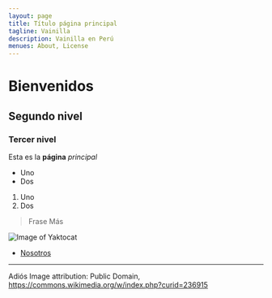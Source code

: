 ```yaml
---
layout: page
title: Título página principal
tagline: Vainilla
description: Vainilla en Perú
menues: About, License
---
```


# Bienvenidos

## Segundo nivel

### Tercer nivel

Esta es la **página** _principal_

* Uno
* Dos

1. Uno
2. Dos

> Frase
> Más

![Image of Yaktocat](https://upload.wikimedia.org/wikipedia/commons/4/40/Vanilla_planifolia_1.jpg)

- [Nosotros](pages/about.html)

---

Adiós
Image attribution: Public Domain, https://commons.wikimedia.org/w/index.php?curid=236915
